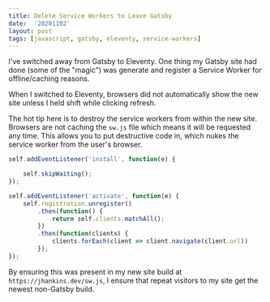 ```yaml
---
title: Delete Service Workers to Leave Gatsby
date:  '20201102'
layout: post
tags: [javascript, gatsby, eleventy, service-workers]
---
```


I've switched away from Gatsby to Eleventy. One thing my Gatsby site had done (some of the "magic") was generate and register a Service Worker for offline/caching reasons.

When I switched to Eleventy, browsers did not automatically show the new site unless I held shift while clicking refresh.

The hot tip here is to destroy the service workers from within the new site. Browsers are not caching the `sw.js` file which means it will be requested any time. This allows you to put destructive code in, which nukes the service worker from the user's browser.

```javascript
self.addEventListener('install', function(e) {

    self.skipWaiting();
});

self.addEventListener('activate', function(e) {
    self.registration.unregister()
        .then(function() {
            return self.clients.matchAll();
        })
        .then(function(clients) {
            clients.forEach(client => client.navigate(client.url))
        });
});
```

By ensuring this was present in my new site build at `https://jhankins.dev/sw.js`, I ensure that repeat visitors to my site get the newest non-Gatsby build.
